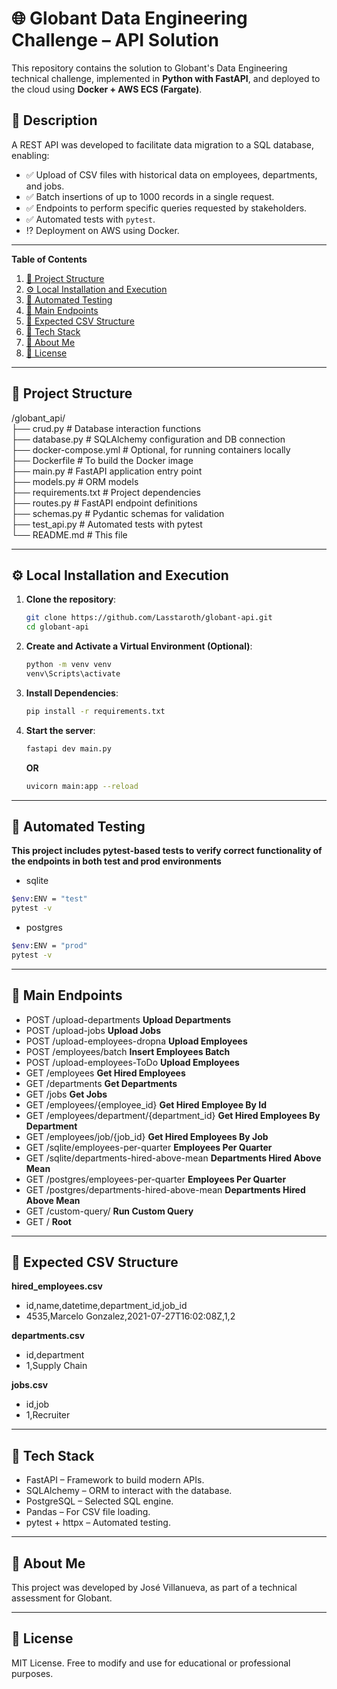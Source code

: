 # 🌐 Globant Data Engineering Challenge – API Solution

This repository contains the solution to Globant's Data Engineering technical challenge, implemented in **Python with FastAPI**, and deployed to the cloud using **Docker + AWS ECS (Fargate)**.

## 📌 Description

A REST API was developed to facilitate data migration to a SQL database, enabling:

- ✅ Upload of CSV files with historical data on employees, departments, and jobs.
- ✅ Batch insertions of up to 1000 records in a single request.
- ✅ Endpoints to perform specific queries requested by stakeholders.
- ✅ Automated tests with `pytest`.
- ⁉️ Deployment on AWS using Docker.

---

**Table of Contents**

1. [🧱 Project Structure](#🧱-Project-Structure)
2. [⚙️ Local Installation and Execution](#⚙️-Local-Installation-and-Execution)
3. [🧪 Automated Testing](#🧪-Automated-Testing)
4. [📡 Main Endpoints](#📡-Main-Endpoints)
4. [📂 Expected CSV Structure](#📂-Expected-CSV-Structure)
4. [🧠 Tech Stack](#🧠-Tech-Stack)
4. [🙋 About Me](#🙋-About-Me)
4. [📃 License](#📃-License)


---

## 🧱 Project Structure

/globant_api/  
├── crud.py               # Database interaction functions  
├── database.py           # SQLAlchemy configuration and DB connection  
├── docker-compose.yml    # Optional, for running containers locally  
├── Dockerfile            # To build the Docker image  
├── main.py               # FastAPI application entry point  
├── models.py             # ORM models  
├── requirements.txt      # Project dependencies  
├── routes.py             # FastAPI endpoint definitions  
├── schemas.py            # Pydantic schemas for validation  
├── test_api.py           # Automated tests with pytest  
└── README.md             # This file  

---

## ⚙️ Local Installation and Execution

1. **Clone the repository**:
   ```bash
   git clone https://github.com/Lasstaroth/globant-api.git
   cd globant-api
2. **Create and Activate a Virtual Environment (Optional)**:
   ```bash
   python -m venv venv
   venv\Scripts\activate
3. **Install Dependencies**:
   ```bash
   pip install -r requirements.txt  
4. **Start the server**:
   ```bash
   fastapi dev main.py
   ```
   **OR**
   ```bash
   uvicorn main:app --reload
   ```

---

## 🧪 Automated Testing

**This project includes pytest-based tests to verify correct functionality of the endpoints in both test and prod environments**  

- sqlite 
```bash
$env:ENV = "test"
pytest -v  
```
- postgres 
```bash
$env:ENV = "prod"
pytest -v  
```
---

## 📡 Main Endpoints
- POST /upload-departments **Upload Departments**  
- POST /upload-jobs **Upload Jobs**  
- POST /upload-employees-dropna **Upload Employees**  
- POST /employees/batch **Insert Employees Batch**  
- POST /upload-employees-ToDo **Upload Employees**  
- GET /employees **Get Hired Employees**  
- GET /departments **Get Departments**  
- GET /jobs **Get Jobs**  
- GET /employees/{employee_id} **Get Hired Employee By Id**  
- GET /employees/department/{department_id} **Get Hired Employees By Department**  
- GET /employees/job/{job_id} **Get Hired Employees By Job**  
- GET /sqlite/employees-per-quarter **Employees Per Quarter**  
- GET /sqlite/departments-hired-above-mean **Departments Hired Above Mean**  
- GET /postgres/employees-per-quarter **Employees Per Quarter**  
- GET /postgres/departments-hired-above-mean **Departments Hired Above Mean**  
- GET /custom-query/ **Run Custom Query**  
- GET / **Root**  

---

## 📂 Expected CSV Structure
**hired_employees.csv**  
- id,name,datetime,department_id,job_id  
- 4535,Marcelo Gonzalez,2021-07-27T16:02:08Z,1,2  

**departments.csv**  
- id,department  
- 1,Supply Chain  

**jobs.csv**  
- id,job  
- 1,Recruiter  

---

## 🧠 Tech Stack
   - FastAPI – Framework to build modern APIs.
   - SQLAlchemy – ORM to interact with the database.
   - PostgreSQL – Selected SQL engine.
   - Pandas – For CSV file loading.
   - pytest + httpx – Automated testing.

---

## 🙋 About Me
This project was developed by José Villanueva, as part of a technical assessment for Globant.

---

## 📃 License
MIT License. Free to modify and use for educational or professional purposes.


